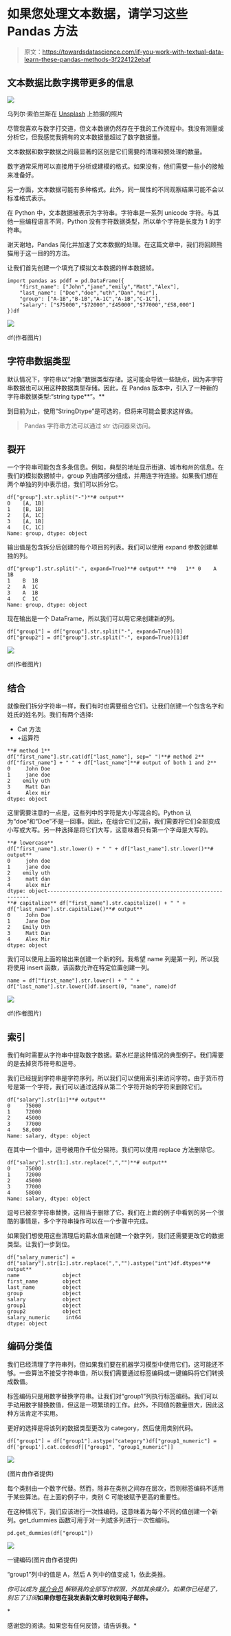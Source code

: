 # 如果您处理文本数据，请学习这些 Pandas 方法

> 原文：<https://towardsdatascience.com/if-you-work-with-textual-data-learn-these-pandas-methods-3f224122ebaf>

## 文本数据比数字携带更多的信息

![](img/693a75b2a0ca8a53281c5d6679f3c2b2.png)

乌列尔·索伯兰斯在 [Unsplash](https://unsplash.com/s/photos/textual?utm_source=unsplash&utm_medium=referral&utm_content=creditCopyText) 上拍摄的照片

尽管我喜欢与数字打交道，但文本数据仍然存在于我的工作流程中。我没有测量或分析它，但我感觉我拥有的文本数据量超过了数字数据量。

文本数据和数字数据之间最显著的区别是它们需要的清理和预处理的数量。

数字通常采用可以直接用于分析或建模的格式。如果没有，他们需要一些小的接触来准备好。

另一方面，文本数据可能有多种格式。此外，同一属性的不同观察结果可能不会以标准格式表示。

在 Python 中，文本数据被表示为字符串。字符串是一系列 unicode 字符。与其他一些编程语言不同，Python 没有字符数据类型，所以单个字符是长度为 1 的字符串。

谢天谢地，Pandas 简化并加速了文本数据的处理。在这篇文章中，我们将回顾熊猫用于这一目的的方法。

让我们首先创建一个填充了模拟文本数据的样本数据帧。

```
import pandas as pddf = pd.DataFrame({
    "first_name": ["John","jane","emily","Matt","Alex"],
    "last_name": ["Doe","doe","uth","Dan","mir"],
    "group": ["A-1B","B-1B","A-1C","A-1B","C-1C"],
    "salary": ["$75000","$72000","£45000","$77000","£58,000"]
})df
```

![](img/380ca84094d4f1f39f827f3dc175d832.png)

df(作者图片)

## 字符串数据类型

默认情况下，字符串以“对象”数据类型存储。这可能会导致一些缺点，因为非字符串数据也可以用这种数据类型存储。因此，在 Pandas 版本中，引入了一种新的字符串数据类型:“string type**”。**

到目前为止，使用“StringDtype”是可选的，但将来可能会要求这样做。

> Pandas 字符串方法可以通过 str 访问器来访问。

## 裂开

一个字符串可能包含多条信息。例如，典型的地址显示街道、城市和州的信息。在我们的模拟数据帧中，group 列由两部分组成，并用连字符连接。如果我们想在两个单独的列中表示组，我们可以拆分它。

```
df["group"].str.split("-")**# output**
0    [A, 1B]
1    [B, 1B]
2    [A, 1C]
3    [A, 1B]
4    [C, 1C]
Name: group, dtype: object
```

输出值是包含拆分后创建的每个项目的列表。我们可以使用 expand 参数创建单独的列。

```
df["group"].str.split("-", expand=True)**# output** **0   1** 0    A  1B
1    B  1B
2    A  1C
3    A  1B
4    C  1C
Name: group, dtype: object
```

现在输出是一个 DataFrame，所以我们可以用它来创建新的列。

```
df["group1"] = df["group"].str.split("-", expand=True)[0]
df["group2"] = df["group"].str.split("-", expand=True)[1]df
```

![](img/2ab5418c05653bbee616bc8025a48eaf.png)

df(作者图片)

## 结合

就像我们拆分字符串一样，我们有时也需要组合它们。让我们创建一个包含名字和姓氏的姓名列。我们有两个选择:

*   Cat 方法
*   +运算符

```
**# method 1**
df["first_name"].str.cat(df["last_name"], sep=" ")**# method 2**
df["first_name"] + " " + df["last_name"]**# output of both 1 and 2**
0     John Doe
1     jane doe
2    emily uth
3     Matt Dan
4     Alex mir
dtype: object
```

这里需要注意的一点是，这些列中的字符是大小写混合的。Python 认为“doe”和“Doe”不是一回事。因此，在组合它们之前，我们需要将它们全部变成小写或大写。另一种选择是将它们大写，这意味着只有第一个字母是大写的。

```
**# lowercase**
df["first_name"].str.lower() + " " + df["last_name"].str.lower()**# output**
0     john doe
1     jane doe
2    emily uth
3     matt dan
4     alex mir
dtype: object----------------------------------------------------------------
**# capitalize** df["first_name"].str.capitalize() + " " + df["last_name"].str.capitalize()**# output**
0     John Doe
1     Jane Doe
2    Emily Uth
3     Matt Dan
4     Alex Mir
dtype: object
```

我们可以使用上面的输出来创建一个新的列。我希望 name 列是第一列，所以我将使用 insert 函数，该函数允许在特定位置创建一列。

```
name = df["first_name"].str.lower() + " " + df["last_name"].str.lower()df.insert(0, "name", name)df
```

![](img/e2a390a40faee1e88eac714ee7133f2b.png)

df(作者图片)

## 索引

我们有时需要从字符串中提取数字数据。薪水栏是这种情况的典型例子。我们需要的是去掉货币符号和逗号。

我们已经提到字符串是字符序列，所以我们可以使用索引来访问字符。由于货币符号是第一个字符，我们可以通过选择从第二个字符开始的字符来删除它们。

```
df["salary"].str[1:]**# output**
0     75000
1     72000
2     45000
3     77000
4    58,000
Name: salary, dtype: object
```

在其中一个值中，逗号被用作千位分隔符。我们可以使用 replace 方法删除它。

```
df["salary"].str[1:].str.replace(",","")**# output**
0     75000
1     72000
2     45000
3     77000
4     58000
Name: salary, dtype: object
```

逗号已被空字符串替换，这相当于删除了它。我们在上面的例子中看到的另一个很酷的事情是，多个字符串操作可以在一个步骤中完成。

如果我们想使用这些清理后的薪水值来创建一个数字列，我们还需要更改它的数据类型。让我们一步到位。

```
df["salary_numeric"] = df["salary"].str[1:].str.replace(",","").astype("int")df.dtypes**# output**
name              object
first_name        object
last_name         object
group             object
salary            object
group1            object
group2            object
salary_numeric     int64
dtype: object
```

## 编码分类值

我们已经清理了字符串列，但如果我们要在机器学习模型中使用它们，这可能还不够。一些算法不接受字符串值，所以我们需要通过标签编码或一键编码将它们转换成数值。

标签编码只是用数字替换字符串。让我们对“group1”列执行标签编码。我们可以手动用数字替换数值，但这是一项繁琐的工作。此外，不同值的数量很大，因此这种方法肯定不实用。

更好的选择是将该列的数据类型更改为 category，然后使用类别代码。

```
df["group1"] = df["group1"].astype("category")df["group1_numeric"] = df['group1'].cat.codesdf[["group1", "group1_numeric"]]
```

![](img/d60a483573f0c24c3040e3a4c89faec4.png)

(图片由作者提供)

每个类别由一个数字代替。然而，除非在类别之间存在层次，否则标签编码不适用于某些算法。在上面的例子中，类别 C 可能被赋予更高的重要性。

在这种情况下，我们应该进行一次性编码，这意味着为每个不同的值创建一个新列。get_dummies 函数可用于对一列或多列进行一次性编码。

```
pd.get_dummies(df["group1"])
```

![](img/9f2b29ec9783c80d7a370be339b9d45a.png)

一键编码(图片由作者提供)

“group1”列中的值是 A，然后 A 列中的值变成 1，依此类推。

*你可以成为* [*媒介会员*](https://sonery.medium.com/membership) *解锁我的全部写作权限，外加其余媒介。如果你已经是了，别忘了订阅*[](https://sonery.medium.com/subscribe)**如果你想在我发表新文章时收到电子邮件。**

*[](https://sonery.medium.com/membership)  

感谢您的阅读。如果您有任何反馈，请告诉我。*